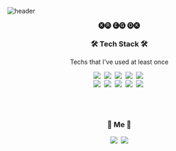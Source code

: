 ![header](https://capsule-render.vercel.app/api?type=waving&color=timeGradient&height=150&section=header&text=Newls&fontSize=70&animation=twinkling)

<p align="center">🅚🅡 🅔🅖 🅞🅚 </p>

<h3 align="center">🛠 Tech Stack 🛠</h3>

<p align="center"> Techs that I've used at least once </p>

<p align="center">
  <img src="https://img.shields.io/badge/Html5-E34F26?style=flat-square&logo=html5&logoColor=white"/></a>&nbsp 
  <img src="https://img.shields.io/badge/css-1572B6?style=flat-square&logo=css3&logoColor=white"/></a>&nbsp 
  <img src="https://img.shields.io/badge/Javascript-ffb13b?style=flat-square&logo=javascript&logoColor=white"/></a>&nbsp 
  <img src="https://img.shields.io/badge/C#-A8B9CC?style=flat-square&logo=csharp&logoColor=white"/></a>&nbsp 
  <img src="https://img.shields.io/badge/react-61DAFB?style=flat-square&logo=react&logoColor=white"/></a>&nbsp 
  <br>
  <img src="https://img.shields.io/badge/MicrosoftSQLServer-CC2927?style=flat-square&logo=microsoftsqlserver&logoColor=white"/></a>&nbsp
  <img src="https://img.shields.io/badge/Firebase-FFCA28?style=flat-square&logo=firebase-aws&logoColor=white"/></a>&nbsp 
  <img src="https://img.shields.io/badge/AdobePhotoshop-31A8FF?style=flat-square&logo=adobephotoshop&logoColor=white"/></a>&nbsp 
  <img src="https://img.shields.io/badge/AdobeIllustrator-FF9A00?style=flat-square&logo=adobeillustrator&logoColor=white"/></a>&nbsp 
  <img src="https://img.shields.io/badge/AdobeInDesign-FF3366?style=flat-square&logo=adobe&logoColor=white"/></a>&nbsp
</p>

<br><br>
<h3 align="center"> 🍒 Me 🍒 </h3>
<p align="center">
  <a href="https://www.instagram.com/_nm.87/"><img src="https://img.shields.io/badge/Instagram-E4405F?style=flat-square&logo=Instagram&logoColor=white&link=https://www.instagram.com/_nm.87/"/></a>&nbsp
  <a href="mailto:newri0807@naver.com"><img src="https://img.shields.io/badge/Gmail-d14836?style=flat-square&logo=Gmail&logoColor=white&link=newri0807@naver.com"/></a>
</p>
<br>


